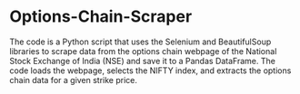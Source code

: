 # Options-Chain-Scraper
The code is a Python script that uses the Selenium and BeautifulSoup libraries to scrape data from the options chain webpage of the National Stock Exchange of India (NSE) and save it to a Pandas DataFrame. The code loads the webpage, selects the NIFTY index, and extracts the options chain data for a given strike price.
